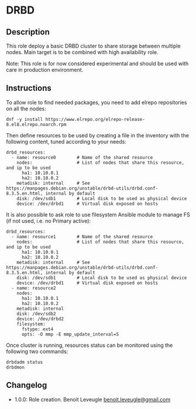 # DRBD

## Description

This role deploy a basic DRBD cluster to share storage between multiple nodes.
Main target is to be combined with high availability role.

Note: This role is for now considered experimental and should be used with 
care in production environment.

## Instructions

To allow role to find needed packages, you need to add elrepo repositories on 
all the nodes:

```
dnf -y install https://www.elrepo.org/elrepo-release-8.el8.elrepo.noarch.rpm
```

Then define resources to be used by creating a file in the inventory with the 
following content, tuned according to your needs:

```
drbd_resources:
  - name: resource0        # Name of the shared resource
    nodes:                 # List of nodes that share this resource, and ip to be used
      ha1: 10.10.0.1
      ha2: 10.10.0.2
    metadisk: internal     # See https://manpages.debian.org/unstable/drbd-utils/drbd.conf-8.3.5.en.html, internal by default
    disk: /dev/sdb1        # Local disk to be used as physical device
    device: /dev/drbd1     # Virtual disk exposed on hosts
```

It is also possible to ask role to use filesystem Ansible module to 
manage FS (if not used, i.e. no Primary active):

```
drbd_resources:
  - name: resource1        # Name of the shared resource
    nodes:                 # List of nodes that share this resource, and ip to be used
      ha1: 10.10.0.1
      ha2: 10.10.0.2
    metadisk: internal     # See https://manpages.debian.org/unstable/drbd-utils/drbd.conf-8.3.5.en.html, internal by default
    disk: /dev/sdb1        # Local disk to be used as physical device
    device: /dev/drbd1     # Virtual disk exposed on hosts
  - name: resource2
    nodes:
      ha1: 10.10.0.1
      ha2: 10.10.0.2
    metadisk: internal
    disk: /dev/sdb2
    device: /dev/drbd2
    filesystem:
      fstype: ext4
      opts: -O mmp -E mmp_update_interval=5
```
    
Once cluster is running, resources status can be monitored using the following two commands:

```
drbdadm status
drbdmon
```

## Changelog

* 1.0.0: Role creation. Benoit Leveugle <benoit.leveugle@gmail.com>
